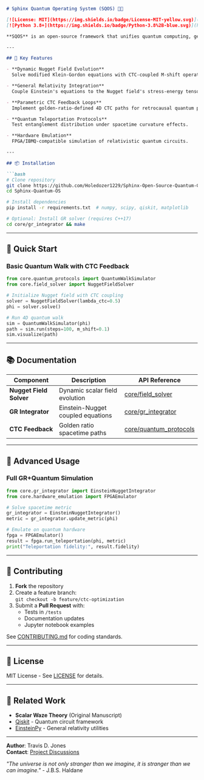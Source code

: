 ```markdown
# Sphinx Quantum Operating System (SQOS) 🌌🌀

[![License: MIT](https://img.shields.io/badge/License-MIT-yellow.svg)](https://opensource.org/licenses/MIT)
[![Python 3.8+](https://img.shields.io/badge/Python-3.8%2B-blue.svg)](https://www.python.org/)

**SQOS** is an open-source framework that unifies quantum computing, general relativity, and speculative spacetime physics through the *Scalar Waze* theory. Designed for researchers exploring closed timelike curves (CTCs), scalar field dynamics, and quantum teleportation in curved spacetime.

---

## 🚀 Key Features

- **Dynamic Nugget Field Evolution**  
  Solve modified Klein-Gordon equations with CTC-coupled M-shift operators.

- **General Relativity Integration**  
  Couple Einstein's equations to the Nugget field's stress-energy tensor.

- **Parametric CTC Feedback Loops**  
  Implement golden-ratio-defined 4D CTC paths for retrocausal quantum protocols.

- **Quantum Teleportation Protocols**  
  Test entanglement distribution under spacetime curvature effects.

- **Hardware Emulation**  
  FPGA/IBMQ-compatible simulation of relativistic quantum circuits.

---

## 📦 Installation

```bash
# Clone repository
git clone https://github.com/Holedozer1229/Sphinx-Open-Source-Quantum-Computer.git
cd Sphinx-Quantum-OS

# Install dependencies
pip install -r requirements.txt  # numpy, scipy, qiskit, matplotlib

# Optional: Install GR solver (requires C++17)
cd core/gr_integrator && make
```

---

## 🧪 Quick Start

### Basic Quantum Walk with CTC Feedback
```python
from core.quantum_protocols import QuantumWalkSimulator
from core.field_solver import NuggetFieldSolver

# Initialize Nugget field with CTC coupling
solver = NuggetFieldSolver(lambda_ctc=0.5)
phi = solver.solve()

# Run 4D quantum walk
sim = QuantumWalkSimulator(phi)
path = sim.run(steps=100, m_shift=0.1)
sim.visualize(path)
```


---

## 📚 Documentation

| Component               | Description                          | API Reference              |
|-------------------------|--------------------------------------|----------------------------|
| **Nugget Field Solver** | Dynamic scalar field evolution       | [core/field_solver](docs/field_solver.md) |
| **GR Integrator**       | Einstein-Nugget coupled equations    | [core/gr_integrator](docs/gr_integrator.md) |
| **CTC Feedback**        | Golden ratio spacetime paths         | [core/quantum_protocols](docs/ctc_feedback.md) |

---

## 🌌 Advanced Usage

### Full GR+Quantum Simulation
```python
from core.gr_integrator import EinsteinNuggetIntegrator
from core.hardware_emulation import FPGAEmulator

# Solve spacetime metric
gr_integrator = EinsteinNuggetIntegrator()
metric = gr_integrator.update_metric(phi)

# Emulate on quantum hardware
fpga = FPGAEmulator()
result = fpga.run_teleportation(phi, metric)
print("Teleportation fidelity:", result.fidelity)
```

---

## 🤝 Contributing

1. **Fork** the repository  
2. Create a feature branch:  
   `git checkout -b feature/ctc-optimization`  
3. Submit a **Pull Request** with:  
   - Tests in `/tests`  
   - Documentation updates  
   - Jupyter notebook examples  

See [CONTRIBUTING.md](CONTRIBUTING.md) for coding standards.

---

## 📜 License

MIT License - See [LICENSE](LICENSE) for details.

---

## 🔗 Related Work

- **Scalar Waze Theory** (Original Manuscript)  
- [Qiskit](https://qiskit.org/) - Quantum circuit framework  
- [EinsteinPy](https://einsteinpy.org/) - General relativity utilities

---

**Author**: Travis D. Jones  
**Contact**: [Project Discussions](https://github.com/Holedozer1229/Sphinx---Open-Source-Quantum-Computer-/discussions)  

*"The universe is not only stranger than we imagine, it is stranger than we can imagine."* - J.B.S. Haldane
```